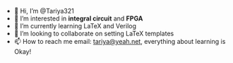 - 👋 Hi, I’m @Tariya321
- 👀 I’m interested in **integral circuit** and **FPGA**
- 🌱 I’m currently learning LaTeX and Verilog
- 💞️ I’m looking to collaborate on setting LaTeX templates
- 📫 How to reach me email: tariya@yeah.net, everything about learning is Okay!

<!---
Tariya321/Tariya321 is a ✨ special ✨ repository because its `README.md` (this file) appears on your GitHub profile.
You can click the Preview link to take a look at your changes.
--->

